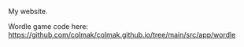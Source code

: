 My website.

Wordle game code here: https://github.com/colmak/colmak.github.io/tree/main/src/app/wordle
